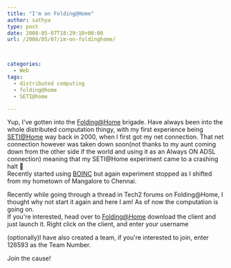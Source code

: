 ```yaml
---
title: "I'm on Folding@Home"
author: sathya
type: post
date: 2008-05-07T18:29:18+00:00
url: /2008/05/07/im-on-foldinghome/



categories:
  - Web
tags:
  - distributed computing
  - folding@home
  - SETI@home

---
```

Yup, I've gotten into the [Folding@Home][1] brigade. Have always been into the whole distributed computation thingy, with my first experience being [SETI@Home][2] way back in 2000, when I first got my net connection. That net connection however was taken down soon(not thanks to my aunt coming down from the other side if the world and using it as an Always ON ADSL connection) meaning that my SETI@Home experiment came to a crashing halt 🙁  
Recently started using [BOINC][3] but again experiment stopped as I shifted from my hometown of Mangalore to Chennai.

  
Recently while going through a thread in Tech2 forums on Folding@Home, I thought why not start it again and here I am! As of now the computation is going on.  
If you're interested, head over to [Folding@Home][4] download the client and just launch it. Right click on the client, and enter your username

(optionally)I have also created a team, if you're interested to join, enter 126593 as the Team Number.

Join the cause!

 [1]: https://en.wikipedia.org/wiki/Folding%40home
 [2]: https://setiathome.ssl.berkeley.edu/
 [3]: https://boinc.berkeley.edu/
 [4]: https://folding.stanford.edu/
